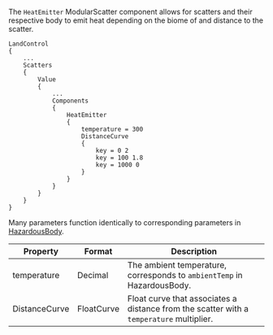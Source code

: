 The `HeatEmitter` ModularScatter component allows for scatters and their respective body to emit heat depending on the biome of and distance to the scatter.

```
LandControl
{
    ...
    Scatters
    {
        Value
        {
            ...
            Components
            {
                HeatEmitter
                {
                    temperature = 300
                    DistanceCurve
                    {
                        key = 0 2
                        key = 100 1.8
                        key = 1000 0
                    }
                }
            }
        }
    }
}
```
Many parameters function identically to corresponding parameters in [HazardousBody](/Syntax/HazardousBody).

|Property|Format|Description|
|--------|------|-----------|
|temperature|Decimal|The ambient temperature, corresponds to `ambientTemp` in HazardousBody.|
|DistanceCurve|FloatCurve|Float curve that associates a distance from the scatter with a `temperature` multiplier.|

